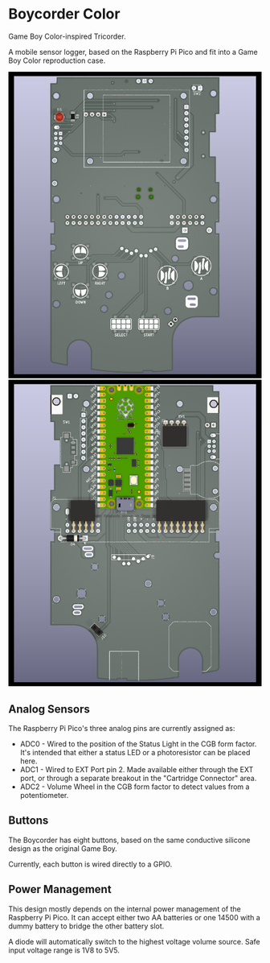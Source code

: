 # Boycorder Color
Game Boy Color-inspired Tricorder.

A mobile sensor logger, based on the Raspberry Pi Pico and fit into a Game Boy Color reproduction case.

![PCB Front Render](images/front-sc-cgb-l.png)
![PCB Back Render](images/back-sc-cgb-l.png)

## Analog Sensors
The Raspberry Pi Pico's three analog pins are currently assigned as:

- ADC0 - Wired to the position of the Status Light in the CGB form factor. It's intended that either a status LED or a photoresistor can be placed here.
- ADC1 - Wired to EXT Port pin 2. Made available either through the EXT port, or through a separate breakout in the "Cartridge Connector" area.
- ADC2 - Volume Wheel in the CGB form factor to detect values from a potentiometer.
## Buttons
The Boycorder has eight buttons, based on the same conductive silicone design as the original Game Boy.

Currently, each button is wired directly to a GPIO.
## Power Management
This design mostly depends on the internal power management of the Raspberry Pi Pico. It can accept either two AA batteries or one 14500 with a dummy battery to bridge the other battery slot.

A diode will automatically switch to the highest voltage volume source. Safe input voltage range is 1V8 to 5V5.
